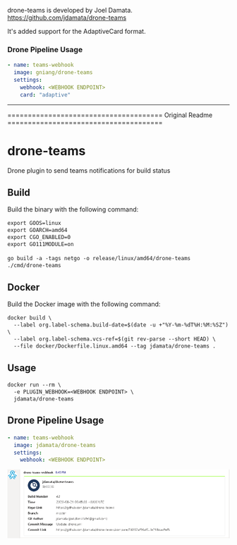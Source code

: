 

drone-teams is developed by Joel Damata.  
https://github.com/jdamata/drone-teams

It's added support for the AdaptiveCard format.

### Drone Pipeline Usage

```yaml
- name: teams-webhook
  image: gniang/drone-teams
  settings:
    webhook: <WEBHOOK ENDPOINT>
    card: "adaptive"
```

---

====================================== Original Readme ======================================


# drone-teams

Drone plugin to send teams notifications for build status

## Build

Build the binary with the following command:

```console
export GOOS=linux
export GOARCH=amd64
export CGO_ENABLED=0
export GO111MODULE=on

go build -a -tags netgo -o release/linux/amd64/drone-teams ./cmd/drone-teams
```

## Docker

Build the Docker image with the following command:

```console
docker build \
  --label org.label-schema.build-date=$(date -u +"%Y-%m-%dT%H:%M:%SZ") \
  --label org.label-schema.vcs-ref=$(git rev-parse --short HEAD) \
  --file docker/Dockerfile.linux.amd64 --tag jdamata/drone-teams .
```

## Usage

```console
docker run --rm \
  -e PLUGIN_WEBHOOK=<WEBHOOK ENDPOINT> \
  jdamata/drone-teams
```

## Drone Pipeline Usage

```yaml
- name: teams-webhook
  image: jdamata/drone-teams
  settings:
    webhook: <WEBHOOK ENDPOINT>
```

![Sample](sample.png)